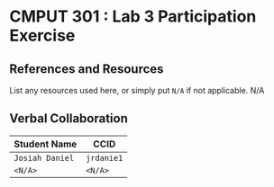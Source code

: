 # CMPUT 301 : Lab 3 Participation Exercise

## References and Resources

List any resources used here, or simply put `N/A` if not applicable.
N/A

## Verbal Collaboration

| Student Name | CCID      |
| ------------ | --------- |
| `Josiah Daniel`    | `jrdanie1` |
| `<N/A>` | `<N/A>`  |
